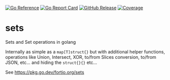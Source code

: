 [![Go Reference](https://pkg.go.dev/badge/fortio.org/sets.svg)](https://pkg.go.dev/fortio.org/sets)
[![Go Report Card](https://goreportcard.com/badge/fortio.org/sets)](https://goreportcard.com/report/fortio.org/sets)
[![GitHub Release](https://img.shields.io/github/release/fortio/sets.svg?style=flat)](https://github.com/fortio/sets/releases/)
[![Coverage](https://codecov.io/github/fortio/sets/branch/main/graph/badge.svg?token=LONYZDFQ7C)](https://codecov.io/github/fortio/sets)

# sets
Sets and Set operations in golang 

Internally as simple as a `map[T]struct{}` but with additional helper functions, operations like Union, Intersect, XOR, to/from Slices conversion, to/from JSON, etc...
and hiding the `struct{}{}` etc...

See https://pkg.go.dev/fortio.org/sets

